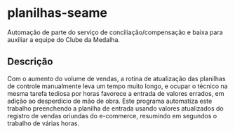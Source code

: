 # planilhas-seame
Automação de parte do serviço de conciliação/compensação e baixa para auxiliar a equipe do Clube da Medalha.

## Descrição
Com o aumento do volume de vendas, a rotina de atualização das planilhas de controle manualmente leva um tempo muito longo, e ocupar o técnico na mesma tarefa tediosa por horas favorece a entrada de valores errados, em adição ao desperdício de mão de obra.
Este programa automatiza este trabalho preenchendo a planilha de entrada usando valores atualizados do registro de vendas oriundas do e-commerce, resumindo em segundos o trabalho de várias horas.
